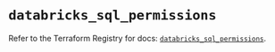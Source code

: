 # `databricks_sql_permissions`

Refer to the Terraform Registry for docs: [`databricks_sql_permissions`](https://registry.terraform.io/providers/databricks/databricks/1.56.0/docs/resources/sql_permissions).
